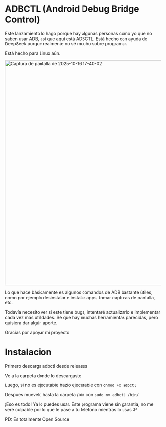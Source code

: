 # ADBCTL (Android Debug Bridge Control)
Este lanzamiento lo hago porque hay algunas personas como yo que no saben usar ADB, así que aquí está ADBCTL. 
Está hecho con ayuda de DeepSeek porque realmente no sé mucho sobre programar.

Está hecho para Linux aún.

<img width="510" height="728" alt="Captura de pantalla de 2025-10-16 17-40-02" src="https://github.com/user-attachments/assets/b1ca3b50-68b1-45d8-8e86-345d5e2d3159" />


Lo que hace básicamente es algunos comandos de ADB bastante útiles, como por ejemplo desinstalar e instalar apps, tomar capturas de pantalla, etc.

Todavía necesito ver si este tiene bugs, intentaré actualizarlo e implementar cada vez más utilidades. Sé que hay muchas herramientas parecidas, pero quisiera dar algún aporte.

Gracias por apoyar mi proyecto

# Instalacion
Primero descarga adbctl desde releases

Ve a la carpeta donde lo descargaste

Luego, si no es ejecutable hazlo ejecutable con `chmod +x adbctl`

Despues muevelo hasta la carpeta /bin con `sudo mv adbctl /bin/`

¡Eso es todo! Ya lo puedes usar. Este programa viene sin garantia, no me veré culpable por lo que le pase a tu telefono mientras lo usas :P

PD: Es totalmente Open Source
